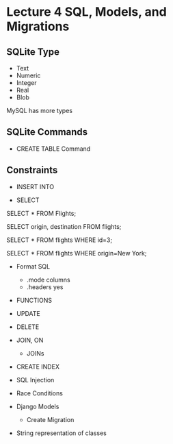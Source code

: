 
# Lecture 4 SQL, Models, and Migrations

## SQLite Type

- Text
- Numeric
- Integer
- Real
- Blob

MySQL has more types

## SQLite Commands

- CREATE TABLE Command

## Constraints

- INSERT INTO

- SELECT

SELECT * FROM Flights;

SELECT origin, destination FROM flights;

SELECT * FROM flights WHERE id=3;

SELECT * FROM flights WHERE origin=New York;

- Format SQL

  - .mode columns
  - .headers yes

- FUNCTIONS

- UPDATE

- DELETE

- JOIN, ON
  - JOINs

- CREATE INDEX

- SQL Injection

- Race Conditions

- Django Models
  - Create Migration

- String representation of classes

